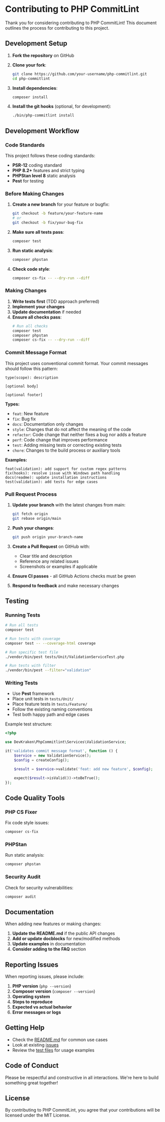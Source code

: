 # Contributing to PHP CommitLint

Thank you for considering contributing to PHP CommitLint! This document outlines the process for contributing to this project.

## Development Setup

1. **Fork the repository** on GitHub

2. **Clone your fork**:

   ```bash
   git clone https://github.com/your-username/php-commitlint.git
   cd php-commitlint
   ```

3. **Install dependencies**:

   ```bash
   composer install
   ```

4. **Install the git hooks** (optional, for development):
   ```bash
   ./bin/php-commitlint install
   ```

## Development Workflow

### Code Standards

This project follows these coding standards:

- **PSR-12** coding standard
- **PHP 8.2+** features and strict typing
- **PHPStan level 8** static analysis
- **Pest** for testing

### Before Making Changes

1. **Create a new branch** for your feature or bugfix:

   ```bash
   git checkout -b feature/your-feature-name
   # or
   git checkout -b fix/your-bug-fix
   ```

2. **Make sure all tests pass**:

   ```bash
   composer test
   ```

3. **Run static analysis**:

   ```bash
   composer phpstan
   ```

4. **Check code style**:
   ```bash
   composer cs-fix -- --dry-run --diff
   ```

### Making Changes

1. **Write tests first** (TDD approach preferred)
2. **Implement your changes**
3. **Update documentation** if needed
4. **Ensure all checks pass**:
   ```bash
   # Run all checks
   composer test
   composer phpstan
   composer cs-fix -- --dry-run --diff
   ```

### Commit Message Format

This project uses conventional commit format. Your commit messages should follow this pattern:

```
type(scope): description

[optional body]

[optional footer]
```

**Types:**

- `feat`: New feature
- `fix`: Bug fix
- `docs`: Documentation only changes
- `style`: Changes that do not affect the meaning of the code
- `refactor`: Code change that neither fixes a bug nor adds a feature
- `perf`: Code change that improves performance
- `test`: Adding missing tests or correcting existing tests
- `chore`: Changes to the build process or auxiliary tools

**Examples:**

```
feat(validation): add support for custom regex patterns
fix(hooks): resolve issue with Windows path handling
docs(readme): update installation instructions
test(validation): add tests for edge cases
```

### Pull Request Process

1. **Update your branch** with the latest changes from main:

   ```bash
   git fetch origin
   git rebase origin/main
   ```

2. **Push your changes**:

   ```bash
   git push origin your-branch-name
   ```

3. **Create a Pull Request** on GitHub with:

   - Clear title and description
   - Reference any related issues
   - Screenshots or examples if applicable

4. **Ensure CI passes** - all GitHub Actions checks must be green

5. **Respond to feedback** and make necessary changes

## Testing

### Running Tests

```bash
# Run all tests
composer test

# Run tests with coverage
composer test -- --coverage-html coverage

# Run specific test file
./vendor/bin/pest tests/Unit/ValidationServiceTest.php

# Run tests with filter
./vendor/bin/pest --filter="validation"
```

### Writing Tests

- Use **Pest** framework
- Place unit tests in `tests/Unit/`
- Place feature tests in `tests/Feature/`
- Follow the existing naming conventions
- Test both happy path and edge cases

Example test structure:

```php
<?php

use DevKraken\PhpCommitlint\Services\ValidationService;

it('validates commit message format', function () {
    $service = new ValidationService();
    $config = createConfig();

    $result = $service->validate('feat: add new feature', $config);

    expect($result->isValid())->toBeTrue();
});
```

## Code Quality Tools

### PHP CS Fixer

Fix code style issues:

```bash
composer cs-fix
```

### PHPStan

Run static analysis:

```bash
composer phpstan
```

### Security Audit

Check for security vulnerabilities:

```bash
composer audit
```

## Documentation

When adding new features or making changes:

1. **Update the README.md** if the public API changes
2. **Add or update docblocks** for new/modified methods
3. **Update examples** in documentation
4. **Consider adding to the FAQ** section

## Reporting Issues

When reporting issues, please include:

1. **PHP version** (`php --version`)
2. **Composer version** (`composer --version`)
3. **Operating system**
4. **Steps to reproduce**
5. **Expected vs actual behavior**
6. **Error messages or logs**

## Getting Help

- Check the [README.md](README.md) for common use cases
- Look at existing [issues](https://github.com/dev-kraken/php-commitlint/issues)
- Review the [test files](tests/) for usage examples

## Code of Conduct

Please be respectful and constructive in all interactions. We're here to build something great together!

## License

By contributing to PHP CommitLint, you agree that your contributions will be licensed under the MIT License.
